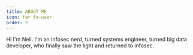 ```yaml
---
title: ABOUT ME
icon: far fa-user
order: 2
---
```


Hi I'm Neil. I'm an infosec nerd, turned systems engineer, turned big data developer,
who finally saw the light and returned to infosec.
